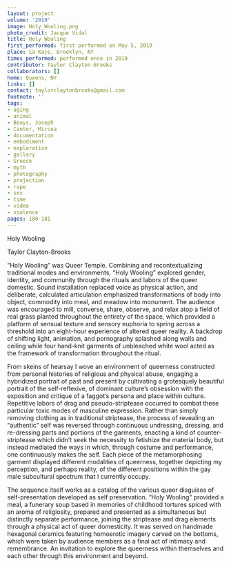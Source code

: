 ```yaml
---
layout: project
volume: '2019'
image: Holy_Wooling.png
photo_credit: Jacque Vidal
title: Holy Wooling
first_performed: first performed on May 5, 2019
place: La Kaje, Brooklyn, NY
times_performed: performed once in 2019
contributor: Taylor Clayton-Brooks
collaborators: []
home: Queens, NY
links: []
contact: taylorclaytonbrooks@gmail.com
footnote: ''
tags:
- aging
- animal
- Beuys, Joseph
- Cantor, Mircea
- documentation
- embodiment
- exploration
- gallery
- Greece
- myth
- photography
- projection
- rape
- sex
- time
- video
- violence
pages: 180-181
---
```


Holy Wooling

Taylor Clayton-Brooks

“Holy Wooling” was Queer Temple. Combining and recontextualizing traditional modes and environments, “Holy Wooling” explored gender, identity, and community through the rituals and labors of the queer domestic. Sound installation replaced voice as physical action, and deliberate, calculated articulation emphasized transformations of body into object, commodity into meal, and meadow into monument. The audience was encouraged to mill, converse, share, observe, and relax atop a field of real grass planted throughout the entirety of the space, which provided a platform of sensual texture and sensory euphoria to spring across a threshold into an eight-hour experience of altered queer reality. A backdrop of shifting light, animation, and pornography splashed along walls and ceiling while four hand-knit garments of unbleached white wool acted as the framework of transformation throughout the ritual.

From skeins of hearsay I wove an environment of queerness constructed from personal histories of religious and physical abuse, engaging a hybridized portrait of past and present by cultivating a grotesquely beautiful portrait of the self-reflexive, of dominant culture’s obsession with the exposition and critique of a faggot’s persona and place within culture. Repetitive labors of drag and pseudo-striptease occurred to combat these particular toxic modes of masculine expression. Rather than simply removing clothing as in traditional striptease, the process of revealing an “authentic” self was reversed through continuous undressing, dressing, and re-dressing parts and portions of the garments, enacting a kind of counter-striptease which didn’t seek the necessity to fetishize the material body, but instead mediated the ways in which, through costume and performance, one continuously makes the self. Each piece of the metamorphosing garment displayed different modalities of queerness, together depicting my perception, and perhaps reality, of the different positions within the gay male subcultural spectrum that I currently occupy.

The sequence itself works as a catalog of the various queer disguises of self-presentation developed as self preservation. “Holy Wooling” provided a meal, a funerary soup based in memories of childhood tortures spiced with an aroma of religiosity, prepared and presented as a simultaneous but distinctly separate performance, joining the striptease and drag elements through a physical act of queer domesticity. It was served on handmade hexagonal ceramics featuring homoerotic imagery carved on the bottoms, which were taken by audience members as a final act of intimacy and remembrance. An invitation to explore the queerness within themselves and each other through this environment and beyond.
